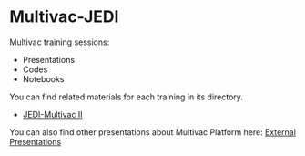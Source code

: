 # Multivac-JEDI
Multivac training sessions:

* Presentations
* Codes
* Notebooks

You can find related materials for each training in its directory. 

* [JEDI-Multivac II](https://github.com/multivacplatform/jedi-multivac/tree/master/Jedi-Multivac-201)

You can also find other presentations about Multivac Platform here:
[External Presentations](https://github.com/multivacplatform/multivac-jedi/tree/master/External-Presentations)
